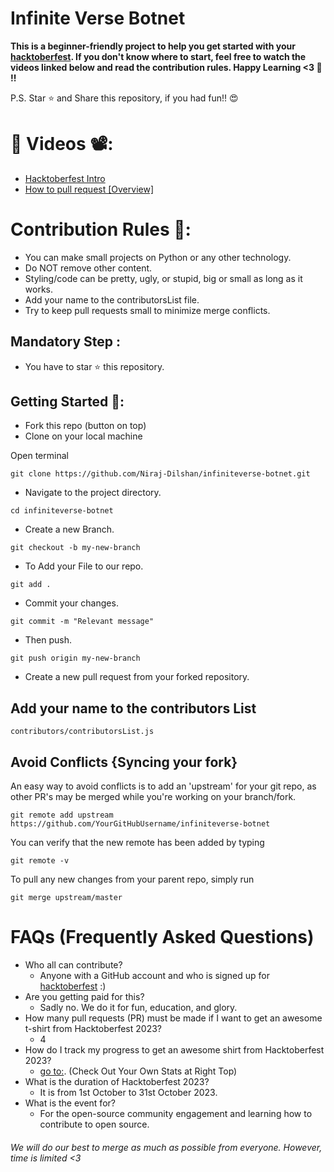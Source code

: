 # Infinite Verse Botnet

**This is a beginner-friendly project to help you get started with your [hacktoberfest](https://hacktoberfest.digitalocean.com/). If you don't know where to start, feel free to watch the videos linked below and read the contribution rules. Happy Learning <3 💙 !!**

P.S. Star ⭐ and Share this repository, if you had fun!! 😍

# 📌 Videos 📽️:

- [Hacktoberfest Intro](https://youtu.be/K5nzruz1FpA?si=ehf0mrrJ8xsGvxNe)
- [How to pull request [Overview]]()

# Contribution Rules 📌:
- You can make small projects on Python or any other technology.
- Do NOT remove other content.
- Styling/code can be pretty, ugly, or stupid, big or small as long as it works.
- Add your name to the contributorsList file.
- Try to keep pull requests small to minimize merge conflicts.

## Mandatory Step :
- You have to star ⭐ this repository.

## Getting Started 🚀:

- Fork this repo (button on top)
- Clone on your local machine

Open terminal
```
git clone https://github.com/Niraj-Dilshan/infiniteverse-botnet.git
```

- Navigate to the project directory.

```
cd infiniteverse-botnet
```

- Create a new Branch.

```
git checkout -b my-new-branch
```

- To Add your File to our repo.

```
git add .
```

- Commit your changes.

```
git commit -m "Relevant message"
```

- Then push.

```
git push origin my-new-branch
```

- Create a new pull request from your forked repository.

## Add your name to the contributors List

`contributors/contributorsList.js`

## Avoid Conflicts {Syncing your fork}

An easy way to avoid conflicts is to add an 'upstream' for your git repo, as other PR's may be merged while you're working on your branch/fork.

```
git remote add upstream https://github.com/YourGitHubUsername/infiniteverse-botnet
```

You can verify that the new remote has been added by typing
```
git remote -v
```

To pull any new changes from your parent repo, simply run
```
git merge upstream/master
```

# FAQs (Frequently Asked Questions)

- Who all can contribute?
  - Anyone with a GitHub account and who is signed up for [hacktoberfest](https://hacktoberfest.digitalocean.com/) :)
- Are you getting paid for this?
  - Sadly no. We do it for fun, education, and glory.
- How many pull requests (PR) must be made if I want to get an awesome t-shirt from Hacktoberfest 2023?
  - 4
- How do I track my progress to get an awesome shirt from Hacktoberfest 2023?
  - [go to:](https://hacktoberfest.digitalocean.com/profile/). (Check Out Your Own Stats at Right Top)
- What is the duration of Hacktoberfest 2023?
  - It is from 1st October to 31st October 2023.
- What is the event for?
  - For the open-source community engagement and learning how to contribute to open source.

###### We will do our best to merge as much as possible from everyone. However, time is limited <3
```

